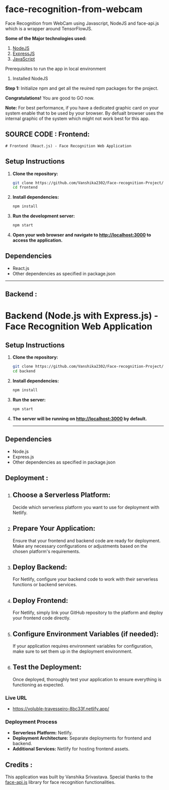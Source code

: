 # face-recognition-from-webcam
Face Recognition from WebCam using Javascript, NodeJS and face-api.js which is a wrapper around TensorFlowJS.

<b>Some of the Major technologies used:</b>
1. <a href="https://nodejs.org/" target="_blank">NodeJS</a>
2. <a href="https://expressjs.com/" target="_blank">ExpressJS</a>
3. <a href="https://javascript.info/" target="_blank">JavaScript</a>



Prerequisites to run the app in local environment
1. Installed NodeJS

<b>Step 1:</b>
Initialize npm and get all the reuired npm packages for the project.

<b>Congratulations!</b> You are good to GO now.

<b>Note:</b>
For best performance, if you have a dedicated graphic card on your system enable that to be used by your browser. By defualt browser uses the internal graphic of the system which might not work best for this app.

SOURCE CODE :
Frontend:
------------------------------------------------------------------------------------------------------------------------------------------------------------------------------  
    # Frontend (React.js) - Face Recognition Web Application

## Setup Instructions

1. **Clone the repository:**

    ```bash
    git clone https://github.com/Vanshika2302/Face-recognition-Project/tree/main
    cd frontend
    ```

2. **Install dependencies:**

    ```bash
    npm install
    ```

3. **Run the development server:**

    ```bash
    npm start
    ```

4. **Open your web browser and navigate to [http://localhost:3000](http://localhost:3000) to access the application.**

## Dependencies
- React.js
- Other dependencies as specified in package.json
----------------------------------------------------------------------------------------------------------------------------------------------------------------------------------------------------------------------
Backend :
-------------------------------------------------------------------------------------------------------------------------------------------------------------------------------------
  # Backend (Node.js with Express.js) - Face Recognition Web Application

## Setup Instructions

1. **Clone the repository:**

    ```bash
    git clone https://github.com/Vanshika2302/Face-recognition-Project/tree/main
    cd backend
    ```

2. **Install dependencies:**

    ```bash
    npm install
    ```

3. **Run the server:**

    ```bash
    npm start
    ```

4. **The server will be running on [http://localhost:3000](http://localhost:3000) by default.**
   
   ----------------------------------------------------------------------------------------------------------------------------------------------------------------------------------------------------------------------

## Dependencies
- Node.js
- Express.js
- Other dependencies as specified in package.json


Deployment :
-----------------------------------------------------------------------------------------------------------------------------------------------------------------------------------------------------------------------
1. Choose a Serverless Platform:
   -----------------------------
    Decide which serverless platform you want to use for deployment with Netlify.

3. Prepare Your Application:
   -------------------------
    Ensure that your frontend and backend code are ready for deployment. Make any necessary configurations or adjustments based on the chosen platform's requirements.

5. Deploy Backend:
   ---------------
    For Netlify, configure your backend code to work with their serverless functions or backend services.

7. Deploy Frontend:
   ----------------
    For Netlify, simply link your GitHub repository to the platform and deploy your frontend code directly.
   
9. Configure Environment Variables (if needed):
    ------------------------------------------
    If your application requires environment variables for configuration, make sure to set them up in the deployment environment.

11. Test the Deployment:
    --------------------
    Once deployed, thoroughly test your application to ensure everything is functioning as expected.

### Live URL
- https://voluble-travesseiro-8bc33f.netlify.app/

### Deployment Process
- **Serverless Platform:** Netlify.
- **Deployment Architecture:** Separate deployments for frontend and backend.
- **Additional Services:** Netlify for hosting frontend assets.


Credits : 
--------
This application was built by Vanshika Srivastava.
Special thanks to the <a href = "https://justadudewhohacks.github.io/face-api.js/docs/index.html" target = "_blank">face-api.js</a> library for face recognition functionalities.
